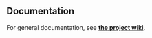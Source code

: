## Documentation

For general documentation, see **[the project wiki](https://link.frontmatter.ai/amniotic/doc)**.